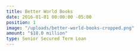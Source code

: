 ```yaml
---
title: Better World Books
date: 2016-01-01 00:00:00 -05:00
position: 1
image: "/uploads/better-world-books-cropped.png"
amount: "$18.0 million"
type: Senior Secured Term Loan
---
```


